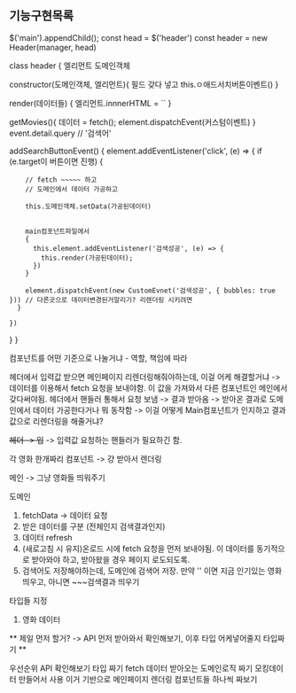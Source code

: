 ## 기능구현목록

$('main').appendChild();
const head = $('header')
const header = new Header(manager, head)

class header {
  엘리먼트
  도메인객체

  constructor(도메인객체, 엘리먼트){
      필드 갖다 넣고
      this.ㅇ애드서치버튼이벤트()
  }

  render(데이터들) {
    엘리먼트.innnerHTML = ``
  }

  getMovies(){
      데이터 = fetch();
      element.dispatchEvent(커스텀이벤트)
  }
  event.detail.query // '검색어'

  addSearchButtonEvent() {
    element.addEventListener('click', (e) => {
      if (e.target이 버튼이면 진행) {

        // fetch ~~~~~ 하고
        // 도메인에서 데이터 가공하고

        this.도메인객체.setData(가공된데이터)
  

        main컴포넌트파일에서
        {
          this.element.addEventListener('검색성공', (e) => {
            this.render(가공된데이터);
          })
        }

        element.dispatchEvent(new CustomEvnet('검색성공', { bubbles: true })) // 다른곳으로 데이터변경된거알리기? 리렌더링 시키려면
      }
      
    })
  }
}

컴포넌트를 어떤 기준으로 나눌거냐 - 역할, 책임에 따라


헤더에서 입력값 받으면 메인페이지 리렌더링해줘야하는데, 이걸 어케 해결할거냐 
-> 데이터를 이용해서 fetch 요청을 보내야함. 이 값을 가져와서 다른 컴포넌트인 메인에서 갖다써야됨.
헤더에서 핸들러 통해서 요청 보냄 -> 결과 받아옴 -> 받아온 결과로 도메인에서 데이터 가공한다거나 뭐 동작함 -> 이걸 어떻게 Main컴포넌트가 인지하고 결과값으로 리렌더링을 해줄거냐?

~~헤더 -> 입~~ -> 입력값 요청하는 핸들러가 필요하긴 함.

각 영화 한개짜리 컴포넌트 -> 걍 받아서 렌더링

메인 -> 그냥 영화들 띄워주기

도메인 
1. fetchData -> 데이터 요청 
2. 받은 데이터를 구분 (전체인지 검색결과인지)
3. 데이터 refresh
4. (새로고침 시 유지)온로드 시에 fetch 요청을 먼저 보내야됨. 이 데이터를 동기적으로 받아와야 하고, 받아왔을 경우 페이지 로도되도록.
5. 검색어도 저장해야하는데, 도메인에 검색어 저장. 만약 '' 이면 지금 인기있는 영화 띄우고, 아니면 ~~~검색결과 띄우기


타입들 지정
1. 영화 데이터 


** 제일 먼저 할거? -> API 먼저 받아와서 확인해보기, 이후 타입 어케넣어줄지 타입짜기 **


우선순위
API 확인해보기
타입 짜기
fetch 데이터 받아오는 도메인로직 짜기
모킹데이터 만들어서 사용
이거 기반으로 메인페이지 렌더링
컴포넌트들 하나씩 짜보기
